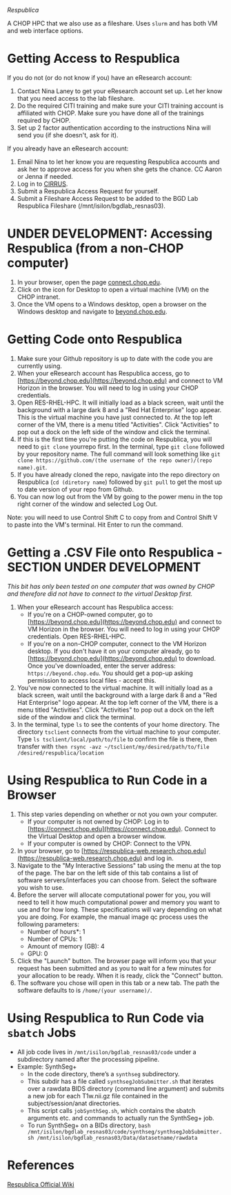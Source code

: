 *Respublica*

A CHOP HPC that we also use as a fileshare. Uses `slurm` and has both VM and web interface options.

# Getting Access to Respublica

If you do not (or do not know if you) have an eResearch account:

1. Contact Nina Laney to get your eResearch account set up. Let her know that you need access to the lab fileshare. 
2. Do the required CITI training and make sure your CITI training account is affiliated with CHOP. Make sure you have done all of the trainings required by CHOP.
3. Set up 2 factor authentication according to the instructions Nina will send you (if she doesn't, ask for it).

If you already have an eResearch account: 

1. Email Nina to let her know you are requesting Respublica accounts and ask her to approve access for you when she gets the chance. CC Aaron or Jenna if needed.
2. Log in to [CIRRUS](https://www.research.chop.edu/applications/cirrus). 
3. Submit a Respublica Access Request for yourself.
4. Submit a Fileshare Access Request to be added to the BGD Lab Respublica Fileshare (/mnt/isilon/bgdlab_resnas03). 

# UNDER DEVELOPMENT: Accessing Respublica (from a non-CHOP computer)
1. In your browser, open the page [connect.chop.edu](connect.chop.edu).
2. Click on the icon for Desktop to open a virtual machine (VM) on the CHOP intranet. 
3. Once the VM opens to a Windows desktop, open a browser on the Windows desktop and navigate to [beyond.chop.edu](beyond.chop.edu). 

# Getting Code onto Respublica

1. Make sure your Github repository is up to date with the code you are currently using.
2. When your eResearch account has Respublica access, go to [https://beyond.chop.edu](https://beyond.chop.edu) and connect to VM Horizon in the browser. You will need to log in using your CHOP credentials.
3. Open RES-RHEL-HPC. It will initially load as a black screen, wait until the background with a large dark 8 and a "Red Hat Enterprise" logo appear. This is the virtual machine you have just connected to. At the top left corner of the VM, there is a menu titled "Activities". Click "Activities" to pop out a dock on the left side of the window and click the terminal.
4. If this is the first time you're putting the code on Respublica, you will need to `git clone` yourrepo first. In the terminal, type `git clone` followed by your repository name. The full command will look something like `git clone https://github.com/(the username of the repo owner)/(repo name).git`. 
5. If you have already cloned the repo, navigate into the repo directory on Respublica (`cd (diretory name`) followed by `git pull` to get the most up to date version of your repo from Github.
6. You can now log out from the VM by going to the power menu in the top right corner of the window and selected Log Out.

Note: you will need to use Control Shift C to copy from and Control Shift V to paste into the VM's terminal. Hit Enter to run the command.

# Getting a .CSV File onto Respublica - SECTION UNDER DEVELOPMENT

*This bit has only been tested on one computer that was owned by CHOP and therefore did not have to connect to the virtual Desktop first.*
1. When your eResearch account has Respublica access: 
     - If you're on a CHOP-owned computer, go to [https://beyond.chop.edu](https://beyond.chop.edu) and connect to VM Horizon in the browser. You will need to log in using your CHOP credentials. Open RES-RHEL-HPC. 
     - If you're on a non-CHOP computer, connect to the VM Horizon desktop. If you don't have it on your computer already, go to [https://beyond.chop.edu](https://beyond.chop.edu) to download. Once you've downloaded, enter the server address: `https://beyond.chop.edu`. You should get a pop-up asking permission to access local files - accept this. 
2. You've now connected to the virtual machine. It will initially load as a black screen, wait until the background with a large dark 8 and a "Red Hat Enterprise" logo appear. At the top left corner of the VM, there is a menu titled "Activities". Click "Activities" to pop out a dock on the left side of the window and click the terminal.
3. In the terminal, type `ls` to see the contents of your home directory. The directory `tsclient` connects from the virtual machine to your computer. Type `ls tsclient/local/path/to/file` to confirm the file is there, then transfer with `then rsync -avz ~/tsclient/my/desired/path/to/file /desired/respublica/location`

# Using Respublica to Run Code in a Browser

1. This step varies depending on whether or not you own your computer. 
    - If your computer is not owned by CHOP: Log in to [https://connect.chop.edu](https://connect.chop.edu). Connect to the Virtual Desktop and open a browser window. 
    - If your computer is owned by CHOP: Connect to the VPN. 
2. In your browser, go to [https://respublica-web.research.chop.edu](https://respublica-web.research.chop.edu) and log in.
3. Navigate to the "My Interactive Sessions" tab using the menu at the top of the page. The bar on the left side of this tab contains a list of software servers/interfaces you can choose from. Select the software you wish to use.
4. Before the server will allocate computational power for you, you will need to tell it how much computational power and memory you want to use and for how long. These specifications will vary depending on what you are doing. For example, the manual image qc process uses the following parameters:
    - Number of hours\*: 1
    - Number of CPUs: 1
    - Amount of memory (GB): 4
    - GPU: 0
5. Click the "Launch" button. The browser page will inform you that your request has been submitted and as you to wait for a few minutes for your allocation to be ready. When it is ready, click the "Connect" button.
6. The software you chose will open in this tab or a new tab. The path the software defaults to is `/home/(your username)/`.

# Using Respublica to Run Code via `sbatch` Jobs

- All job code lives in `/mnt/isilon/bgdlab_resnas03/code` under a subdirectory named after the processing pipeline.
- Example: SynthSeg+
    - In the code directory, there’s a `synthseg` subdirectory. 
    - This subdir has a file called `synthsegJobSubmitter.sh` that iterates over a rawdata BIDS directory (command line argument) and submits a new job for each T1w.nii.gz file contained in the subject/session/anat directories.
    - This script calls `jobSynthSeg.sh`, which contains the sbatch arguments etc. and commands to actually run the SynthSeg+ job.
    - To run SynthSeg+ on a BIDs directory, `bash /mnt/isilon/bgdlab_resnas03/code/synthseg/synthsegJobSubmitter.sh /mnt/isilon/bgdlab_resnas03/Data/datasetname/rawdata`


# References

[Respublica Official Wiki](https://wiki.chop.edu/login.action?os_destination=%2Fpages%2Fviewpage.action%3FspaceKey%3DRISUD%26title%3DGetting%2BAccess&permissionViolation=true)
